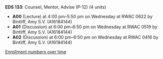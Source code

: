 **EDS 133**: Counsel, Mentor, Advise (P-12) (4 units)

- **A00** (Lecture) at 4:00 pm–5:50 pm on Wednesday at RWAC 0622 by Bintliff, Amy S.V. (A16184144)
- **A01** (Discussion) at 6:00 pm–6:50 pm on Wednesday at RWAC 0519 by Bintliff, Amy S.V. (A16184144)
- **A02** (Discussion) at 6:00 pm–6:50 pm on Wednesday at RWAC 0416 by Bintliff, Amy S.V. (A16184144)

[Enrollment numbers over time](./EDS133.tsv)
